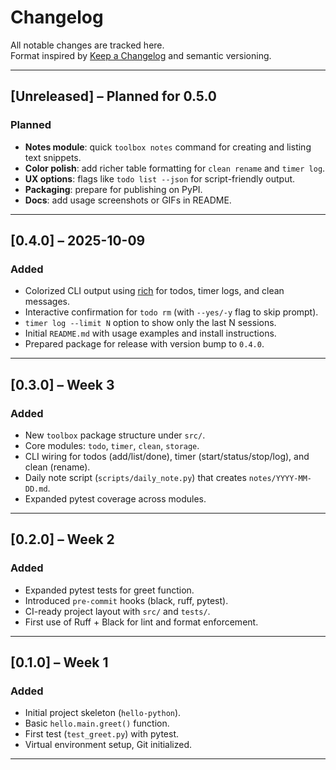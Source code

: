 # Changelog

All notable changes are tracked here.  
Format inspired by [Keep a Changelog](https://keepachangelog.com/) and semantic versioning.

---


## [Unreleased] – Planned for 0.5.0
### Planned
- **Notes module**: quick `toolbox notes` command for creating and listing text snippets.
- **Color polish**: add richer table formatting for `clean rename` and `timer log`.
- **UX options**: flags like `todo list --json` for script-friendly output.
- **Packaging**: prepare for publishing on PyPI.
- **Docs**: add usage screenshots or GIFs in README.

---

## [0.4.0] – 2025-10-09
### Added
- Colorized CLI output using [rich] for todos, timer logs, and clean messages.
- Interactive confirmation for `todo rm` (with `--yes/-y` flag to skip prompt).
- `timer log --limit N` option to show only the last N sessions.
- Initial `README.md` with usage examples and install instructions.
- Prepared package for release with version bump to `0.4.0`.


---

## [0.3.0] – Week 3
### Added
- New `toolbox` package structure under `src/`.
- Core modules: `todo`, `timer`, `clean`, `storage`.
- CLI wiring for todos (add/list/done), timer (start/status/stop/log), and clean (rename).
- Daily note script (`scripts/daily_note.py`) that creates `notes/YYYY-MM-DD.md`.
- Expanded pytest coverage across modules.

---

## [0.2.0] – Week 2
### Added
- Expanded pytest tests for greet function.
- Introduced `pre-commit` hooks (black, ruff, pytest).
- CI-ready project layout with `src/` and `tests/`.
- First use of Ruff + Black for lint and format enforcement.

---

## [0.1.0] – Week 1
### Added
- Initial project skeleton (`hello-python`).
- Basic `hello.main.greet()` function.
- First test (`test_greet.py`) with pytest.
- Virtual environment setup, Git initialized.

---

[rich]: https://github.com/Textualize/rich
